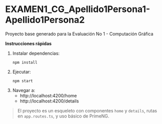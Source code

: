 # EXAMEN1_CG_Apellido1Persona1-Apellido1Persona2

Proyecto base generado para la Evaluación No 1 - Computación Gráfica

**Instrucciones rápidas**
1. Instalar dependencias:
   ```
   npm install
   ```
2. Ejecutar:
   ```
   npm start
   ```
3. Navegar a:
   - http://localhost:4200/home
   - http://localhost:4200/details

> El proyecto es un esqueleto con componentes `home` y `details`, rutas en `app.routes.ts`, y uso básico de PrimeNG.
